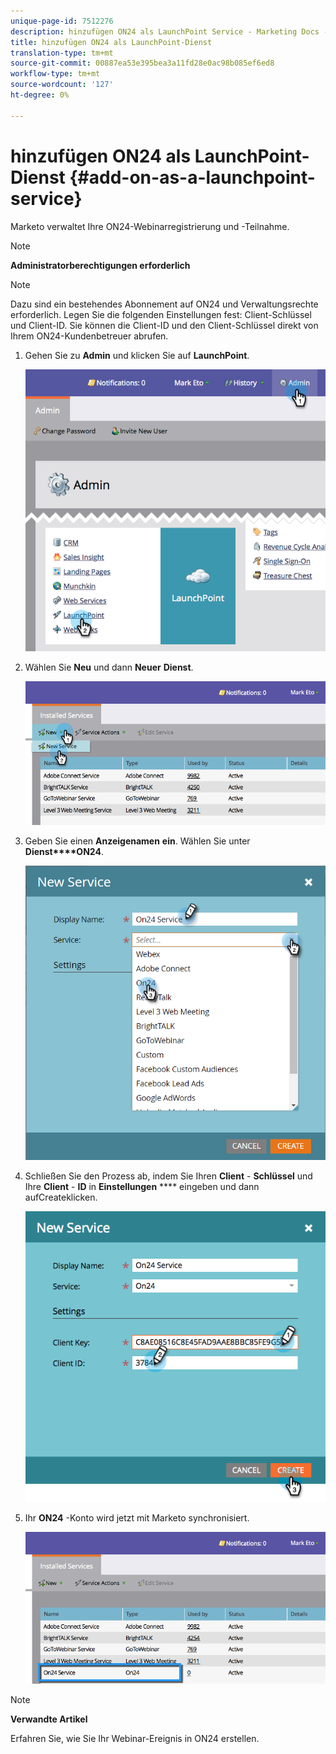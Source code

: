 ```yaml
---
unique-page-id: 7512276
description: hinzufügen ON24 als LaunchPoint Service - Marketing Docs - Produktdokumentation
title: hinzufügen ON24 als LaunchPoint-Dienst
translation-type: tm+mt
source-git-commit: 00887ea53e395bea3a11fd28e0ac98b085ef6ed8
workflow-type: tm+mt
source-wordcount: '127'
ht-degree: 0%

---
```



# hinzufügen ON24 als LaunchPoint-Dienst {#add-on-as-a-launchpoint-service}

Marketo verwaltet Ihre ON24-Webinarregistrierung und -Teilnahme.

>[!NOTE]
>
>**Administratorberechtigungen erforderlich**

>[!NOTE]
>
>Dazu sind ein bestehendes Abonnement auf ON24 und Verwaltungsrechte erforderlich. Legen Sie die folgenden Einstellungen fest: Client-Schlüssel und Client-ID. Sie können die Client-ID und den Client-Schlüssel direkt von Ihrem ON24-Kundenbetreuer abrufen.

1. Gehen Sie zu **Admin** und klicken Sie auf **LaunchPoint**.

   ![](assets/image2015-4-23-10-3a15-3a50.png)

1. Wählen Sie **Neu** und dann **Neuer** **Dienst**.

   ![](assets/on24-new-service.png)

1. Geben Sie einen **Anzeigenamen** **ein**. Wählen Sie unter **Dienst****ON24**.

   ![](assets/new-service-on24.png)

1. Schließen Sie den Prozess ab, indem Sie Ihren **Client** - **Schlüssel** und Ihre **Client** - **ID** in **Einstellungen** **** eingeben und dann aufCreateklicken.

   ![](assets/image2015-4-24-18-3a48-3a29.png)

1. Ihr **ON24** -Konto wird jetzt mit Marketo synchronisiert.

   ![](assets/on24.png)

>[!NOTE]
>
>**Verwandte Artikel**
>
>Erfahren Sie, wie Sie Ihr Webinar-Ereignis in ON24 [](../../../product-docs/demand-generation/events/create-an-event/create-an-event-with-the-marketo-on24-adapter/create-your-webinar-event-in-on24.md)erstellen.

